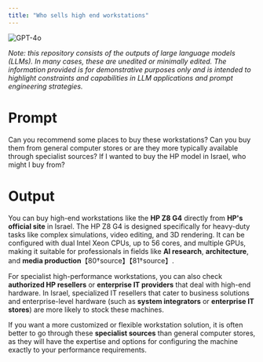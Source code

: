 ```yaml
---
title: "Who sells high end workstations"
---
```

![GPT-4o](https://img.shields.io/badge/GPT--4o-3333FF?style=for-the-badge&logo=openai&logoColor=white)



*Note: this repository consists of the outputs of large language models (LLMs). In many cases, these are unedited or minimally edited. The information provided is for demonstrative purposes only and is intended to highlight constraints and capabilities in LLM applications and prompt engineering strategies.*


# Prompt

Can you recommend some places to buy these workstations? Can you buy them from general computer stores or are they more typically available through specialist sources?  If I wanted to buy the HP model in Israel, who might I buy from?

# Output

You can buy high-end workstations like the **HP Z8 G4** directly from **HP's official site** in Israel. The HP Z8 G4 is designed specifically for heavy-duty tasks like complex simulations, video editing, and 3D rendering. It can be configured with dual Intel Xeon CPUs, up to 56 cores, and multiple GPUs, making it suitable for professionals in fields like **AI research**, **architecture**, and **media production**【80†source】【81†source】.

For specialist high-performance workstations, you can also check **authorized HP resellers** or **enterprise IT providers** that deal with high-end hardware. In Israel, specialized IT resellers that cater to business solutions and enterprise-level hardware (such as **system integrators** or **enterprise IT stores**) are more likely to stock these machines.

If you want a more customized or flexible workstation solution, it is often better to go through these **specialist sources** than general computer stores, as they will have the expertise and options for configuring the machine exactly to your performance requirements.